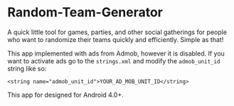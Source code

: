 # Random-Team-Generator
A quick little tool for games, parties, and other social gatherings for people who want to randomize their teams quickly and efficiently. Simple as that!

This app implemented with ads from Admob, however it is disabled. 
If you want to activate ads go to the `strings.xml` and modify the `admob_unit_id` string like so:

`<string name="admob_unit_id">YOUR_AD_MOB_UNIT_ID</string>`

This app for designed for Android 4.0+.

